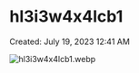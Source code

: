 # hl3i3w4x4lcb1

Created: July 19, 2023 12:41 AM

![hl3i3w4x4lcb1.webp](hl3i3w4x4lcb1%201a5a483bafe24e4ebafdd3e4bbddcec1/hl3i3w4x4lcb1.webp)